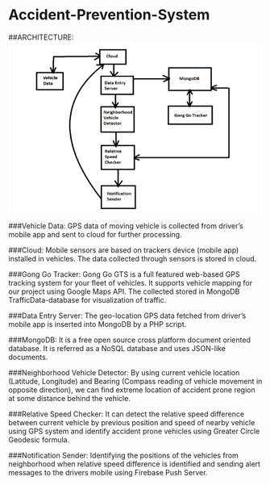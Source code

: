 # Accident-Prevention-System

##ARCHITECTURE:  
![workflow](Gongo-master/workflow.PNG)

###Vehicle Data: 
GPS data of moving vehicle is collected from driver’s mobile app and sent to cloud for further processing.

###Cloud: 
Mobile sensors are based on trackers device (mobile app) installed in vehicles. The data collected through sensors is stored in cloud. 

###Gong Go Tracker: 
Gong Go GTS is a full featured web-based GPS tracking system for your fleet of vehicles. It supports vehicle mapping for our project using Google Maps API. The collected stored in MongoDB TrafficData-database for visualization of traffic.

###Data Entry Server:
The geo-location GPS data fetched from driver’s mobile app is inserted into MongoDB by a PHP script.

###MongoDB: 
It is a free open source cross platform document oriented database. It is referred as a NoSQL database and uses JSON-like documents.

###Neighborhood Vehicle Detector: 
By using current vehicle location (Latitude, Longitude) and Bearing (Compass reading of vehicle movement in opposite direction), we can find extreme location of accident prone region at some distance behind the vehicle.

###Relative Speed Checker:
It can detect the relative speed difference between current vehicle by previous position and speed of nearby vehicle using GPS system and identify accident prone vehicles using Greater Circle Geodesic formula.

###Notification Sender: 
Identifying the positions of the vehicles from neighborhood when relative speed difference is identified and sending alert messages to the drivers mobile using Firebase Push Server.
